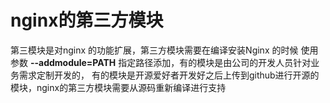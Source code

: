 # nginx的第三方模块

第三模块是对nginx 的功能扩展，第三方模块需要在编译安装Nginx 的时候
使用参数 **--addmodule=PATH** 指定路径添加，有的模块是由公司的开发人员针对业务需求定制开发的，
有的模块是开源爱好者开发好之后上传到github进行开源的模块，nginx的第三方模块需要从源码重新编译进行支持

